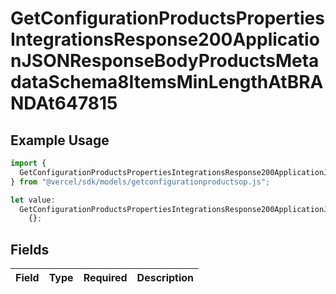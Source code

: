 # GetConfigurationProductsPropertiesIntegrationsResponse200ApplicationJSONResponseBodyProductsMetadataSchema8ItemsMinLengthAtBRANDAt647815

## Example Usage

```typescript
import {
  GetConfigurationProductsPropertiesIntegrationsResponse200ApplicationJSONResponseBodyProductsMetadataSchema8ItemsMinLengthAtBRANDAt647815,
} from "@vercel/sdk/models/getconfigurationproductsop.js";

let value:
  GetConfigurationProductsPropertiesIntegrationsResponse200ApplicationJSONResponseBodyProductsMetadataSchema8ItemsMinLengthAtBRANDAt647815 =
    {};
```

## Fields

| Field       | Type        | Required    | Description |
| ----------- | ----------- | ----------- | ----------- |